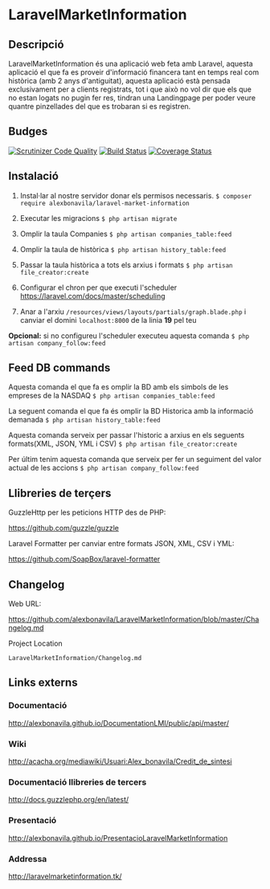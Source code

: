 # LaravelMarketInformation
## Descripció
LaravelMarketInformation és una aplicació web feta amb Laravel, aquesta aplicació el que fa es proveir d'informació financera tant en temps real com històrica (amb 2 anys d'antiguitat), aquesta aplicació està pensada exclusivament per a clients registrats, tot i que això no vol dir que els que no estan logats no pugin fer res, tindran una Landingpage per poder veure quantre pinzellades del que es trobaran si es registren.
## Budges
[![Scrutinizer Code Quality](https://scrutinizer-ci.com/g/alexbonavila/LaravelMarketInformation/badges/quality-score.png?b=master)](https://scrutinizer-ci.com/g/alexbonavila/LaravelMarketInformation/?branch=master) [![Build Status](https://travis-ci.org/alexbonavila/LaravelMarketInformation.svg?branch=master)](https://travis-ci.org/alexbonavila/LaravelMarketInformation) [![Coverage Status](https://coveralls.io/repos/github/alexbonavila/LaravelMarketInformation/badge.svg?branch=master)](https://coveralls.io/github/alexbonavila/LaravelMarketInformation?branch=master)
## Instalació
1. Instal·lar al nostre servidor donar els permisos necessaris.
`$ composer require alexbonavila/laravel-market-information`

2. Executar les migracions
`$ php artisan migrate`

3. Omplir la taula Companies
`$ php artisan companies_table:feed`

4. Omplir la taula de històrica
`$ php artisan history_table:feed`

5. Passar la taula històrica a tots els arxius i formats
`$ php artisan file_creator:create`

6. Configurar el chron per que executi l'scheduler 
https://laravel.com/docs/master/scheduling

7. Anar a l'arxiu `/resources/views/layouts/partials/graph.blade.php` i canviar el domini `localhost:8000` de la linia **19** pel teu

**Opcional:** si no configureu l'scheduler executeu aquesta comanda
`$ php artisan company_follow:feed`

## Feed DB commands
Aquesta comanda el que fa es omplir la BD amb els simbols de les empreses de la NASDAQ
`$ php artisan companies_table:feed`

La seguent comanda el que fa és omplir la BD Historica amb la informació demanada
`$ php artisan history_table:feed`

Aquesta comanda serveix per passar l'historic a arxius en els seguents formats(XML, JSON, YML i CSV)
`$ php artisan file_creator:create`

Per últim tenim aquesta comanda que serveix per fer un seguiment del valor actual de les accions
`$ php artisan company_follow:feed`

## Llibreries de terçers
GuzzleHttp per les peticions HTTP des de PHP:

https://github.com/guzzle/guzzle

Laravel Formatter per canviar entre formats JSON, XML, CSV i YML:

https://github.com/SoapBox/laravel-formatter
## Changelog
Web URL:

https://github.com/alexbonavila/LaravelMarketInformation/blob/master/Changelog.md

Project Location

`LaravelMarketInformation/Changelog.md`
## Links externs
### Documentació
http://alexbonavila.github.io/DocumentationLMI/public/api/master/
### Wiki
http://acacha.org/mediawiki/Usuari:Alex_bonavila/Credit_de_sintesi
### Documentació llibreries de tercers
http://docs.guzzlephp.org/en/latest/
### Presentació
http://alexbonavila.github.io/PresentacioLaravelMarketInformation
### Addressa
http://laravelmarketinformation.tk/
